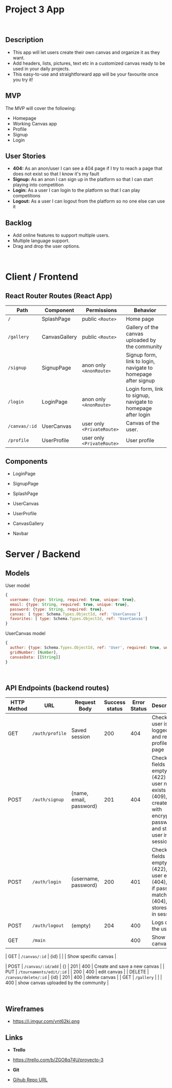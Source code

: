 # Project 3 App
<br>

## Description
-   This app will let users create their own canvas and organize it as they want.
-   Add headers, lists, pictures, text etc in a customized canvas ready to be used in your daily projects.
-   This easy-to-use and straightforward app will be your favourite once you try it!

## MVP
The MVP will cover the following:

-   Homepage
-   Working Canvas app
-   Profile
-   Signup
-   Login

## User Stories

-  **404:** As an anon/user I can see a 404 page if I try to reach a page that does not exist so that I know it's my fault
-  **Signup:** As an anon I can sign up in the platform so that I can start playing into competition
-  **Login:** As a user I can login to the platform so that I can play competitions
-  **Logout:** As a user I can logout from the platform so no one else can use it

## Backlog
-  Add online features to support multiple users.
-  Multiple language support.
-  Drag and drop the user options.

<br>


# Client / Frontend

## React Router Routes (React App)
| Path                      | Component            | Permissions                 | Behavior                                                     |
| ------------------------- | -------------------- | --------------------------- | ------------------------------------------------------------ |
| `/`                       | SplashPage           | public `<Route>`            | Home page                                                    |
| `/gallery`                | CanvasGallery        | public `<Route>`  | Gallery of the canvas uploaded by the community              |
| `/signup`                 | SignupPage           | anon only  `<AnonRoute>`    | Signup form, link to login, navigate to homepage after signup|
| `/login`                  | LoginPage            | anon only `<AnonRoute>`     | Login form, link to signup, navigate to homepage after login |
| `/canvas/:id`             | UserCanvas           | user only `<PrivateRoute>`  | Canvas of the user.                                          |
| `/profile`                | UserProfile          | user only `<PrivateRoute>`  | User profile                                                 |



## Components

- LoginPage

- SignupPage

- SplashPage

- UserCanvas

- UserProfile

- CanvasGallery

- Navbar



# Server / Backend


## Models

User model

```javascript
{
  username: {type: String, required: true, unique: true},
  email: {type: String, required: true, unique: true},
  password: {type: String, required: true},
  canvas: [ type: Schema.Types.ObjectId, ref: 'UserCanvas']
  favorites: [ type: Schema.Types.ObjectId, ref: 'UserCanvas']
}
```

UserCanvas model

```javascript
{
  author: {type: Schema.Types.ObjectId, ref: 'User', required: true, unique: true},
  gridNumber: [Number],
  canvasData: [[String]]
}
```

<br>


## API Endpoints (backend routes)

| HTTP Method | URL                         | Request Body                 | Success status | Error Status | Description                                                  |
| ----------- | --------------------------- | ---------------------------- | -------------- | ------------ | ------------------------------------------------------------ |
| GET         | `/auth/profile    `           | Saved session                | 200            | 404          | Check if user is logged in and return profile page           |
| POST        | `/auth/signup`                | {name, email, password}      | 201            | 404          | Checks if fields not empty (422) and user not exists (409), then create user with encrypted password, and store user in session |
| POST        | `/auth/login`                 | {username, password}         | 200            | 401          | Checks if fields not empty (422), if user exists (404), and if password matches (404), then stores user in session |
| POST        | `/auth/logout`                | (empty)                      | 204            | 400          | Logs out the user                                            |
| GET         | `/main        `                |                              |                | 400          | Show your canvas   |


| GET         | `/canvas/:id`            | {id}                         |                |              | Show specific canvas                                     |


| POST        | `/canvas/:id/add` | {}                           | 201            | 400          | Create and save a new canvas                             |
| PUT         | `/tournaments/edit/:id`       |         | 200            | 400          | edit canvas                                      |
| DELETE      | `/canvas/delete/:id`     | {id}                         | 201            | 400          | delete canvas                                            |
| GET         | `/gallery`                    |                              |                | 400          | show canvas uploaded by the community                                                 |


<br>


## Wireframes
- https://i.imgur.com/vnt62ki.png

## Links
- **Trello**
- https://trello.com/b/ZGO8q74U/proyecto-3

- **Git**

- [Gihub Repo URL](https://github.com/AndreuSCK/project-3/)
